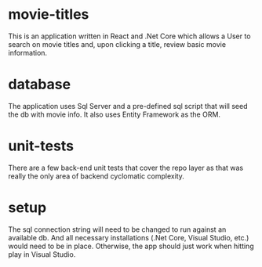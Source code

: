 # movie-titles
This is an application written in React and .Net Core which allows a User to search on movie titles and, upon clicking a title, review basic movie information.

# database
The application uses Sql Server and a pre-defined sql script that will seed the db with movie info. It also uses Entity Framework as the ORM.

# unit-tests
There are a few back-end unit tests that cover the repo layer as that was really the only area of backend cyclomatic complexity.

# setup
The sql connection string will need to be changed to run against an available db. And all necessary installations (.Net Core, Visual Studio, etc.) would need to be in place. Otherwise, the app should just work when hitting play in Visual Studio. 
